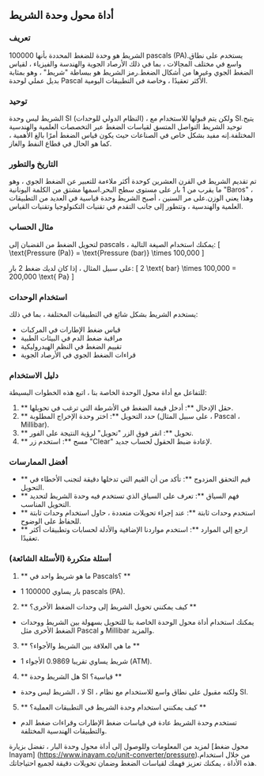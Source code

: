 ## أداة محول وحدة الشريط

### تعريف
الشريط هو وحدة للضغط المحددة بأنها 100000 pascals (PA).يستخدم على نطاق واسع في مختلف المجالات ، بما في ذلك الأرصاد الجوية والهندسة والفيزياء ، لقياس الضغط الجوي وغيرها من أشكال الضغط.رمز الشريط هو ببساطة "شريط" ، وهو بمثابة بديل عملي لوحدة Pascal الأكثر تعقيدًا ، وخاصة في التطبيقات اليومية.

### توحيد
الشريط ليس وحدة SI (النظام الدولي للوحدات) ، ولكن يتم قبولها للاستخدام مع SI.يتيح توحيد الشريط التواصل المتسق لقياسات الضغط عبر التخصصات العلمية والهندسية المختلفة.إنه مفيد بشكل خاص في الصناعات حيث يكون قياس الضغط أمرًا بالغ الأهمية ، كما هو الحال في قطاع النفط والغاز.

### التاريخ والتطور
تم تقديم الشريط في القرن العشرين كوحدة أكثر ملاءمة للتعبير عن الضغط الجوي ، وهو ما يقرب من 1 بار على مستوى سطح البحر.اسمها مشتق من الكلمة اليونانية "Baros" ، وهذا يعني الوزن.على مر السنين ، أصبح الشريط وحدة قياسية في العديد من التطبيقات العلمية والهندسية ، وتتطور إلى جانب التقدم في تقنيات التكنولوجيا وتقنيات القياس.

### مثال الحساب
لتحويل الضغط من القضبان إلى pascals ، يمكنك استخدام الصيغة التالية:
\[ \text{Pressure (Pa)} = \text{Pressure (bar)} \times 100,000 \]

على سبيل المثال ، إذا كان لديك ضغط 2 بار:
\[ 2 \text{ bar} \times 100,000 = 200,000 \text{ Pa} \]

### استخدام الوحدات
يستخدم الشريط بشكل شائع في التطبيقات المختلفة ، بما في ذلك:
- قياس ضغط الإطارات في المركبات
- مراقبة ضغط الدم في البيئات الطبية
- تقييم الضغط في النظم الهيدروليكية
- قراءات الضغط الجوي في الأرصاد الجوية

### دليل الاستخدام
للتفاعل مع أداة محول الوحدة الخاصة بنا ، اتبع هذه الخطوات البسيطة:
1. ** حقل الإدخال **: أدخل قيمة الضغط في الأشرطة التي ترغب في تحويلها.
2. ** حدد التحويل **: اختر وحدة الإخراج المطلوبة (على سبيل المثال ، Pascal ، Millibar).
3. ** تحويل **: انقر فوق الزر "تحويل" لرؤية النتيجة على الفور.
4. ** مسح **: استخدم زر "Clear" لإعادة ضبط الحقول لحساب جديد.

### أفضل الممارسات
- ** قيم التحقق المزدوج **: تأكد من أن القيم التي تدخلها دقيقة لتجنب الأخطاء في التحويل.
- ** فهم السياق **: تعرف على السياق الذي تستخدم فيه وحدة الشريط لتحديد التحويل المناسب.
- ** استخدم وحدات ثابتة **: عند إجراء تحويلات متعددة ، حاول استخدام وحدات ثابتة للحفاظ على الوضوح.
- ** ارجع إلى الموارد **: استخدم مواردنا الإضافية والأدلة لحسابات وتطبيقات أكثر تعقيدًا.

### أسئلة متكررة (الأسئلة الشائعة)

1. ** ما هو شريط واحد في Pascals؟ **
- 1 بار يساوي 100000 pascals (PA).

2. ** كيف يمكنني تحويل الشريط إلى وحدات الضغط الأخرى؟ **
- يمكنك استخدام أداة محول الوحدة الخاصة بنا للتحويل بسهولة بين الشريط ووحدات الضغط الأخرى مثل Pascal و Millibar والمزيد.

3. ** ما هي العلاقة بين الشريط والأجواء؟ **
- 1 شريط يساوي تقريبا 0.9869 الأجواء (ATM).

4. ** هل الشريط وحدة SI قياسية؟ **
- لا ، الشريط ليس وحدة SI ، ولكنه مقبول على نطاق واسع للاستخدام مع نظام SI.

5. ** كيف يمكنني استخدام وحدة الشريط في التطبيقات العملية؟ **
- تستخدم وحدة الشريط عادة في قياسات ضغط الإطارات وقراءات ضغط الدم والتطبيقات الهندسية المختلفة.

لمزيد من المعلومات وللوصول إلى أداة محول وحدة البار ، تفضل بزيارة [محول ضغط Inayam] (https://www.inayam.co/unit-converter/pressure).من خلال استخدام هذه الأداة ، يمكنك تعزيز فهمك لقياسات الضغط وضمان تحويلات دقيقة لجميع احتياجاتك.